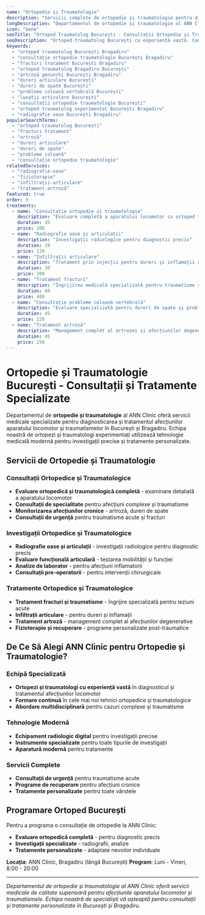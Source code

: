 ```yaml
---
name: "Ortopedie și Traumatologie"
description: "Servicii complete de ortopedie și traumatologie pentru diagnosticarea și tratamentul afecțiunilor"
longDescription: "Departamentul de ortopedie și traumatologie al ANN Clinic oferă servicii medicale specializate pentru diagnosticarea și tratamentul afecțiunilor aparatului locomotor și traumatismelor. Echipa noastră de medici ortopezi și traumatologi experimentați din București utilizează tehnologie medicală modernă pentru investigații precise și tratamente personalizate."
icon: "bone"
seoTitle: "Ortoped Traumatolog București - Consultații Ortopedie și Traumatologie | ANN Clinic"
seoDescription: "Ortoped traumatolog București cu experiență vastă. Consultații ortopedie și traumatologie, tratament fracturi, artroză, dureri articulare, radiografii. Programează-te la ANN Clinic Bragadiru."
keywords:
  - "ortoped traumatolog București Bragadiru"
  - "consultație ortopedie traumatologie București Bragadiru"
  - "fracturi tratament București Bragadiru"
  - "ortoped traumatolog Bragadiru București"
  - "artroză genunchi București Bragadiru"
  - "dureri articulare București"
  - "dureri de spate București"
  - "probleme coloană vertebrală București"
  - "luxații articulare București"
  - "consultații ortopedie traumatologie București"
  - "ortoped traumatolog experimentat București Bragadiru"
  - "radiografie oase București Bragadiru"
popularSearchTerms:
  - "ortoped traumatolog București"
  - "fracturi tratament"
  - "artroză"
  - "dureri articulare"
  - "dureri de spate"
  - "probleme coloană"
  - "consultație ortopedie traumatologie"
relatedServices:
  - "radiografie-oase"
  - "fizioterapie"
  - "infiltrații-articulare"
  - "tratament-artroză"
featured: true
order: 9
treatments:
  - name: "Consultație ortopedie și traumatologie"
    description: "Evaluare completă a aparatului locomotor cu ortoped traumatolog experimentat"
    duration: 45
    price: 200
  - name: "Radiografie oase și articulații"
    description: "Investigații radiologice pentru diagnostic precis"
    duration: 20
    price: 120
  - name: "Infiltrații articulare"
    description: "Tratament prin injecții pentru dureri și inflamații articulare"
    duration: 30
    price: 300
  - name: "Tratament fracturi"
    description: "Îngrijirea medicală specializată pentru traumatisme și fracturi"
    duration: 60
    price: 400
  - name: "Consultație probleme coloană vertebrală"
    description: "Evaluare specializată pentru dureri de spate și probleme spinale"
    duration: 45
    price: 220
  - name: "Tratament artroză"
    description: "Management complet al artrozei și afecțiunilor degenerative"
    duration: 45
    price: 250
---
```


# Ortopedie și Traumatologie București - Consultații și Tratamente Specializate

Departamentul de **ortopedie și traumatologie** al ANN Clinic oferă servicii medicale specializate pentru diagnosticarea și tratamentul afecțiunilor aparatului locomotor și traumatismelor în București și Bragadiru. Echipa noastră de ortopezi și traumatologi experimentați utilizează tehnologie medicală modernă pentru investigații precise și tratamente personalizate.

## Servicii de Ortopedie și Traumatologie

### Consultații Ortopedice și Traumatologice

- **Evaluare ortopedică și traumatologică completă** - examinare detaliată a aparatului locomotor
- **Consultații de specialitate** pentru afecțiuni complexe și traumatisme
- **Monitorizarea afecțiunilor cronice** - artroză, dureri de spate
- **Consultații de urgență** pentru traumatisme acute și fracturi

### Investigații Ortopedice și Traumatologice

- **Radiografie oase și articulații** - investigații radiologice pentru diagnostic precis
- **Evaluare funcțională articulară** - testarea mobilității și funcției
- **Analize de laborator** - pentru afecțiuni inflamatorii
- **Consultații pre-operatorii** - pentru intervenții chirurgicale

### Tratamente Ortopedice și Traumatologice

- **Tratament fracturi și traumatisme** - îngrijire specializată pentru leziuni acute
- **Infiltrații articulare** - pentru dureri și inflamații
- **Tratament artroză** - management complet al afecțiunilor degenerative
- **Fizioterapie și recuperare** - programe personalizate post-traumatice

## De Ce Să Alegi ANN Clinic pentru Ortopedie și Traumatologie?

### Echipă Specializată

- **Ortopezi și traumatologi cu experiență vastă** în diagnosticul și tratamentul afecțiunilor locomotor
- **Formare continuă** în cele mai noi tehnici ortopedice și traumatologice
- **Abordare multidisciplinară** pentru cazuri complexe și traumatisme

### Tehnologie Modernă

- **Echipament radiologic digital** pentru investigații precise
- **Instrumente specializate** pentru toate tipurile de investigații
- **Aparatură modernă** pentru tratamente

### Servicii Complete

- **Consultații de urgență** pentru traumatisme acute
- **Programe de recuperare** pentru afecțiuni cronice
- **Tratamente personalizate** pentru toate vârstele

## Programare Ortoped București

Pentru a programa o consultație de ortopedie la ANN Clinic:

- **Evaluare ortopedică completă** - pentru diagnostic precis
- **Investigații specializate** - radiografii, analize
- **Tratamente personalizate** - adaptate nevoilor individuale

**Locația**: ANN Clinic, Bragadiru (lângă București)
**Program**: Luni - Vineri, 8:00 - 20:00

---

_Departamentul de ortopedie și traumatologie al ANN Clinic oferă servicii medicale de calitate superioară pentru afecțiunile aparatului locomotor și traumatismele. Echipa noastră de specialiști vă așteaptă pentru consultații și tratamente personalizate în București și Bragadiru._

